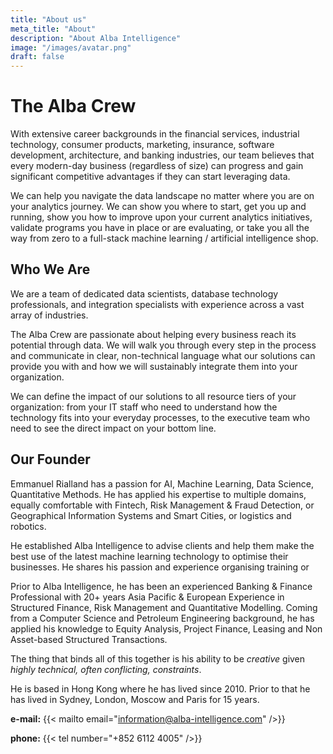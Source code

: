 ```yaml
---
title: "About us"
meta_title: "About"
description: "About Alba Intelligence"
image: "/images/avatar.png"
draft: false
---
```



# The Alba Crew

With extensive career backgrounds in the financial services, industrial technology, consumer products, marketing, insurance, software development, architecture, and banking industries, our team believes that every modern-day business (regardless of size) can progress and gain significant competitive advantages if they can start leveraging data.

We can help you navigate the data landscape no matter where you are on your analytics journey.  We can show you where to start, get you up and running, show you how to improve upon your current analytics initiatives, validate programs you have in place or are evaluating, or take you all the way from zero to a full-stack machine learning / artificial intelligence shop.


## Who We Are

We are a team of dedicated data scientists, database technology professionals, and integration specialists with experience across a vast array of industries.

The Alba Crew are passionate about helping every business reach its potential through data.  We will walk you through every step in the process and communicate in clear, non-technical language what our solutions can provide you with and how we will sustainably integrate them into your organization.

We can define the impact of our solutions to all resource tiers of your organization: from your IT staff who need to understand how the technology fits into your everyday processes, to the executive team who need to see the direct impact on your bottom line.



## Our Founder

Emmanuel Rialland has a passion for AI, Machine Learning, Data Science, Quantitative Methods. He has applied his expertise to multiple domains, equally comfortable with Fintech, Risk Management & Fraud Detection, or Geographical Information Systems and Smart Cities, or logistics and robotics.

He established Alba Intelligence to advise clients and help them make the best use of the latest machine learning technology to optimise their businesses. He shares his passion and experience organising training or

Prior to Alba Intelligence, he has been an experienced Banking & Finance Professional with 20+ years Asia Pacific & European Experience in Structured Finance, Risk Management and Quantitative Modelling. Coming from a Computer Science and Petroleum Engineering background, he has applied his knowledge to Equity Analysis, Project Finance, Leasing and Non Asset-based Structured Transactions.

The thing that binds all of this together is his ability to be *creative* given *highly technical, often conflicting, constraints*.

He is based in Hong Kong where he has lived since 2010. Prior to that he has lived in Sydney, London, Moscow and Paris for 15 years.



**e-mail:** {{< mailto email="information@alba-intelligence.com" />}}

**phone:**  {{< tel number="+852 6112 4005" />}}
